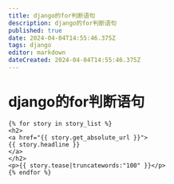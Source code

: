 ```yaml
---
title: django的for判断语句
description: django的for判断语句
published: true
date: 2024-04-04T14:55:46.375Z
tags: django
editor: markdown
dateCreated: 2024-04-04T14:55:46.375Z
---
```


# django的for判断语句
```django
{% for story in story_list %}
<h2>
<a href="{{ story.get_absolute_url }}">
{{ story.headline }}
</a>
</h2>
<p>{{ story.tease|truncatewords:"100" }}</p>
{% endfor %}
```



